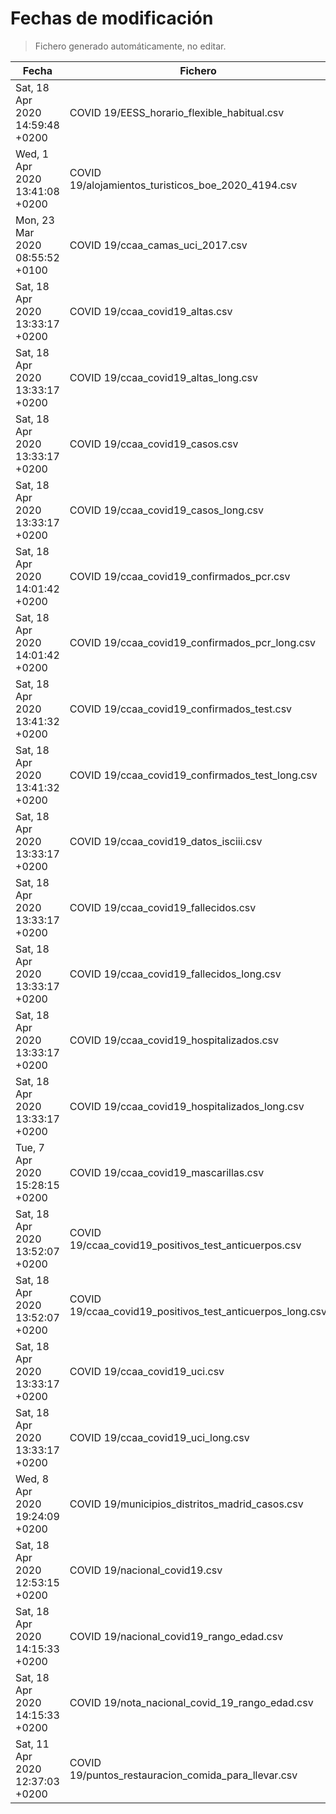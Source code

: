 # Fechas de modificación

> Fichero generado automáticamente, no editar.

| Fecha                           | Fichero                  |
|---------------------------------|--------------------------|
| Sat, 18 Apr 2020 14:59:48 +0200  | COVID 19/EESS_horario_flexible_habitual.csv |
| Wed, 1 Apr 2020 13:41:08 +0200  | COVID 19/alojamientos_turisticos_boe_2020_4194.csv |
| Mon, 23 Mar 2020 08:55:52 +0100  | COVID 19/ccaa_camas_uci_2017.csv |
| Sat, 18 Apr 2020 13:33:17 +0200  | COVID 19/ccaa_covid19_altas.csv |
| Sat, 18 Apr 2020 13:33:17 +0200  | COVID 19/ccaa_covid19_altas_long.csv |
| Sat, 18 Apr 2020 13:33:17 +0200  | COVID 19/ccaa_covid19_casos.csv |
| Sat, 18 Apr 2020 13:33:17 +0200  | COVID 19/ccaa_covid19_casos_long.csv |
| Sat, 18 Apr 2020 14:01:42 +0200  | COVID 19/ccaa_covid19_confirmados_pcr.csv |
| Sat, 18 Apr 2020 14:01:42 +0200  | COVID 19/ccaa_covid19_confirmados_pcr_long.csv |
| Sat, 18 Apr 2020 13:41:32 +0200  | COVID 19/ccaa_covid19_confirmados_test.csv |
| Sat, 18 Apr 2020 13:41:32 +0200  | COVID 19/ccaa_covid19_confirmados_test_long.csv |
| Sat, 18 Apr 2020 13:33:17 +0200  | COVID 19/ccaa_covid19_datos_isciii.csv |
| Sat, 18 Apr 2020 13:33:17 +0200  | COVID 19/ccaa_covid19_fallecidos.csv |
| Sat, 18 Apr 2020 13:33:17 +0200  | COVID 19/ccaa_covid19_fallecidos_long.csv |
| Sat, 18 Apr 2020 13:33:17 +0200  | COVID 19/ccaa_covid19_hospitalizados.csv |
| Sat, 18 Apr 2020 13:33:17 +0200  | COVID 19/ccaa_covid19_hospitalizados_long.csv |
| Tue, 7 Apr 2020 15:28:15 +0200  | COVID 19/ccaa_covid19_mascarillas.csv |
| Sat, 18 Apr 2020 13:52:07 +0200  | COVID 19/ccaa_covid19_positivos_test_anticuerpos.csv |
| Sat, 18 Apr 2020 13:52:07 +0200  | COVID 19/ccaa_covid19_positivos_test_anticuerpos_long.csv |
| Sat, 18 Apr 2020 13:33:17 +0200  | COVID 19/ccaa_covid19_uci.csv |
| Sat, 18 Apr 2020 13:33:17 +0200  | COVID 19/ccaa_covid19_uci_long.csv |
| Wed, 8 Apr 2020 19:24:09 +0200  | COVID 19/municipios_distritos_madrid_casos.csv |
| Sat, 18 Apr 2020 12:53:15 +0200  | COVID 19/nacional_covid19.csv |
| Sat, 18 Apr 2020 14:15:33 +0200  | COVID 19/nacional_covid19_rango_edad.csv |
| Sat, 18 Apr 2020 14:15:33 +0200  | COVID 19/nota_nacional_covid_19_rango_edad.csv |
| Sat, 11 Apr 2020 12:37:03 +0200  | COVID 19/puntos_restauracion_comida_para_llevar.csv |
